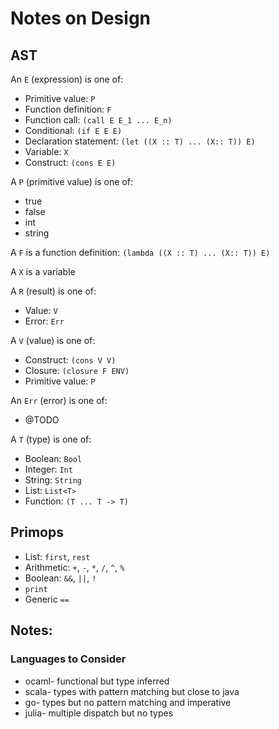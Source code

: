 # Notes on Design

## AST

An `E` (expression) is one of:
* Primitive value: `P`
* Function definition: `F`
* Function call: `(call E E_1 ... E_n)`
* Conditional: `(if E E E)`
* Declaration statement: `(let ((X :: T) ... (X:: T)) E)`
* Variable: `X`
* Construct: `(cons E E)`

A `P` (primitive value) is one of:
* true
* false
* int
* string

A `F` is a function definition: `(lambda ((X :: T) ... (X:: T)) E)`

A `X` is a variable

A `R` (result) is one of:
* Value: `V`
* Error: `Err`

A `V` (value) is one of:
* Construct: `(cons V V)`
* Closure: `(closure F ENV)`
* Primitive value: `P`

An `Err` (error) is one of:
* @TODO

A `T` (type) is one of:
* Boolean: `Bool`
* Integer: `Int`
* String: `String`
* List: `List<T>`
* Function: `(T ... T -> T)`

## Primops
* List: `first`, `rest`
* Arithmetic: `+`, `-`, `*`, `/`, `^`, `%`
* Boolean: `&&`, `||`, `!`
* `print`
* Generic `==`


## Notes:

### Languages to Consider
* ocaml- functional but type inferred
* scala- types with pattern matching but close to java
* go- types but no pattern matching and imperative
* julia- multiple dispatch but no types
